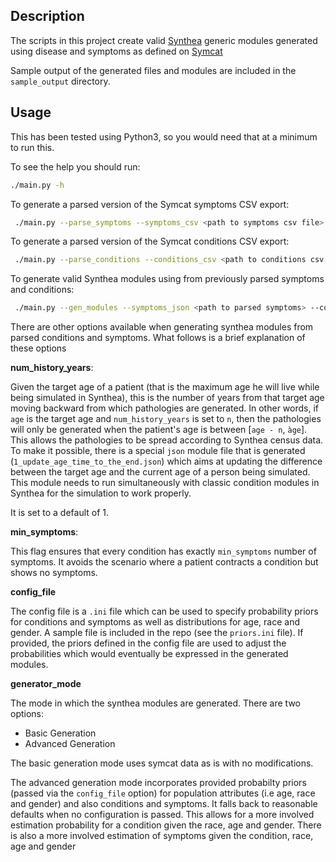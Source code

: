 ## Description

The scripts in this project create valid [Synthea](https://github.com/synthetichealth/synthea) generic modules generated using disease and symptoms as defined
on [Symcat](http://www.symcat.com/)

Sample output of the generated files and modules are included in the `sample_output` directory.

## Usage
This has been tested using Python3, so you would need that at a minimum to run this.

To see the help you should run:
```bash
./main.py -h
``` 

To generate a parsed version of the Symcat symptoms CSV export:
```bash
 ./main.py --parse_symptoms --symptoms_csv <path to symptoms csv file> --output <path_to_output_dir>
```

To generate a parsed version of the Symcat conditions CSV export:
```bash
 ./main.py --parse_conditions --conditions_csv <path to conditions csv file> --output <path_to_output_dir>
```

To generate valid Synthea modules using from previously parsed symptoms and conditions:
```bash
 ./main.py --gen_modules --symptoms_json <path to parsed symptoms> --conditions_json <path to parsed conditions> --output <path_to_output_dir>
```

There are other options available when generating synthea modules from parsed conditions and symptoms. What follows is a
brief explanation of these options 

**num_history_years**:

Given the target age of a patient (that is the maximum age he will live while being simulated in Synthea), this is the number of years from that target age moving backward from which pathologies are generated. In other words, if `age` is the target age and `num_history_years` is set to `n`, then the pathologies will only be generated when the patient's age is between [`age - n`, `àge`].
This allows the pathologies to be spread according to Synthea census data. To make it possible, there is a special `json` module file that is generated (`1_update_age_time_to_the_end.json`) which aims at updating the difference between the target age and the current age of a person being simulated. This module needs to run simultaneously with classic condition modules in Synthea for the simulation to work properly.

It is set to a default of 1.

**min_symptoms**:

This flag ensures that every condition has exactly `min_symptoms` number of symptoms. It avoids the scenario where a patient
contracts a condition but shows no symptoms.

**config_file**

The config file is a `.ini` file which can be used to specify probability priors for conditions and symptoms as well as distributions
for age, race and gender.
A sample file is included in the repo (see the `priors.ini` file).
If provided, the priors defined in the config file are used to adjust the probabilities which would eventually be expressed in the
generated modules. 

**generator_mode**

The mode in which the synthea modules are generated. There are two options:
- Basic Generation
- Advanced Generation

The basic generation mode uses symcat data as is with no modifications.

The advanced generation mode incorporates provided probabilty priors (passed via the `config_file` option) 
for population attributes (i.e age, race and gender) and also conditions and symptoms.
It falls back to reasonable defaults when no configuration is passed. This allows for a more involved estimation probability for a
condition given the race, age and gender. There is also a more involved estimation of symptoms given the condition, race, age and gender